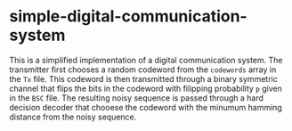 # simple-digital-communication-system
This is a simplified implementation of a digital communication system. The transmitter first chooses a random codeword from the `codewords` array in the `Tx` file. 
This codeword is then  transmitted through a binary symmetric channel that flips the bits in the codeword with filipping probability `p` given in the `BSC` file.
The resulting noisy sequence is passed through a hard decision decoder that chooese the codeword with the minumum hamming distance from the 
noisy sequence. 
